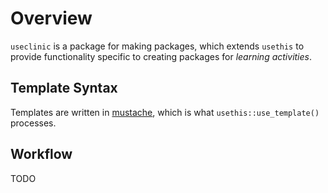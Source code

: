 
# Overview

`useclinic` is a package for making packages, which extends `usethis` to provide
functionality specific to creating packages for *learning activities*.

## Template Syntax

Templates are written in [mustache](https://mustache.github.io/mustache.5.html),
which is what `usethis::use_template()` processes.

## Workflow

TODO
